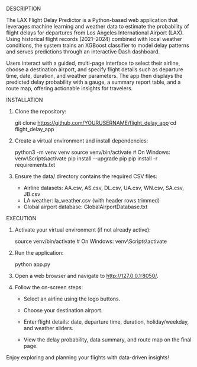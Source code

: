 DESCRIPTION

The LAX Flight Delay Predictor is a Python-based web application that leverages machine learning and weather data to estimate the probability of flight delays for departures from Los Angeles International Airport (LAX). Using historical flight records (2021–2024) combined with local weather conditions, the system trains an XGBoost classifier to model delay patterns and serves predictions through an interactive Dash dashboard.

Users interact with a guided, multi-page interface to select their airline, choose a destination airport, and specify flight details such as departure time, date, duration, and weather parameters. The app then displays the predicted delay probability with a gauge, a summary report table, and a route map, offering actionable insights for travelers.

INSTALLATION

1. Clone the repository:

	git clone https://github.com/YOURUSERNAME/flight_delay_app
	cd flight_delay_app

2. Create a virtual environment and install dependencies:

	python3 -m venv venv
	source venv/bin/activate    # On Windows: venv\\Scripts\\activate
	pip install --upgrade pip
	pip install -r requirements.txt
3. Ensure the data/ directory contains the required CSV files:

	- Airline datasets: AA.csv, AS.csv, DL.csv, UA.csv, WN.csv, SA.csv, JB.csv
	- LA weather: la_weather.csv (with header rows trimmed)
	- Global airport database: GlobalAirportDatabase.txt

EXECUTION

1. Activate your virtual environment (if not already active):
	
	source venv/bin/activate    # On Windows: venv\\Scripts\\activate

2. Run the application:
	
	python app.py

3. Open a web browser and navigate to http://127.0.0.1:8050/.

4. Follow the on-screen steps:

	- Select an airline using the logo buttons.

	- Choose your destination airport.

	- Enter flight details: date, departure time, duration, holiday/weekday, and weather 		  sliders.

	- View the delay probability, data summary, and route map on the final page.

Enjoy exploring and planning your flights with data-driven insights!



